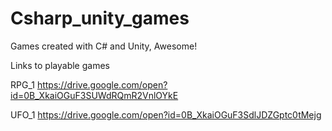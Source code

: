 # Csharp_unity_games
Games created with C# and Unity, Awesome!

Links to playable games

RPG_1
https://drive.google.com/open?id=0B_XkaiOGuF3SUWdRQmR2VnlOYkE

UFO_1
https://drive.google.com/open?id=0B_XkaiOGuF3SdlJDZGptc0tMejg
